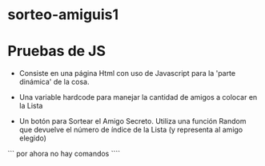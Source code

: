 # sorteo-amiguis1
<h1> Pruebas de JS </h1>

- Consiste en una página Html con uso de Javascript para la 'parte dinámica' de la cosa.

- Una variable hardcode para manejar la cantidad de amigos a colocar en la Lista

- Un botón para Sortear el Amigo Secreto.  Utiliza una función Random que devuelve el número de índice de la Lista (y representa al amigo elegido)

``` por ahora no hay comandos ````
